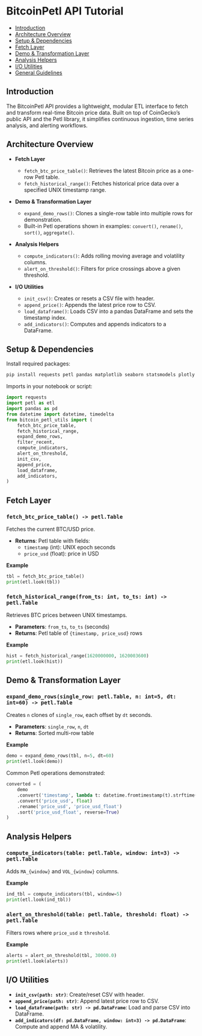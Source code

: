 # BitcoinPetl API Tutorial

<!-- toc -->
- [Introduction](#introduction)
- [Architecture Overview](#architecture-overview)
- [Setup & Dependencies](#setup--dependencies)
- [Fetch Layer](#fetch-layer)
- [Demo & Transformation Layer](#demo--transformation-layer)
- [Analysis Helpers](#analysis-helpers)
- [I/O Utilities](#io-utilities)
- [General Guidelines](#general-guidelines)
<!-- tocstop -->

## Introduction

The BitcoinPetl API provides a lightweight, modular ETL interface to fetch and transform real-time Bitcoin price data. Built on top of CoinGecko’s public API and the Petl library, it simplifies continuous ingestion, time series analysis, and alerting workflows.

## Architecture Overview

- **Fetch Layer**  
  - `fetch_btc_price_table()`: Retrieves the latest Bitcoin price as a one-row Petl table.  
  - `fetch_historical_range()`: Fetches historical price data over a specified UNIX timestamp range.

- **Demo & Transformation Layer**  
  - `expand_demo_rows()`: Clones a single-row table into multiple rows for demonstration.  
  - Built-in Petl operations shown in examples: `convert()`, `rename()`, `sort()`, `aggregate()`.

- **Analysis Helpers**  
  - `compute_indicators()`: Adds rolling moving average and volatility columns.  
  - `alert_on_threshold()`: Filters for price crossings above a given threshold.

- **I/O Utilities**  
  - `init_csv()`: Creates or resets a CSV file with header.  
  - `append_price()`: Appends the latest price row to CSV.  
  - `load_dataframe()`: Loads CSV into a pandas DataFrame and sets the timestamp index.  
  - `add_indicators()`: Computes and appends indicators to a DataFrame.

## Setup & Dependencies

Install required packages:

```bash
pip install requests petl pandas matplotlib seaborn statsmodels plotly
```

Imports in your notebook or script:

```python
import requests
import petl as etl
import pandas as pd
from datetime import datetime, timedelta
from bitcoin_petl_utils import (
    fetch_btc_price_table,
    fetch_historical_range,
    expand_demo_rows,
    filter_recent,
    compute_indicators,
    alert_on_threshold,
    init_csv,
    append_price,
    load_dataframe,
    add_indicators,
)
```

## Fetch Layer

### `fetch_btc_price_table() -> petl.Table`

Fetches the current BTC/USD price.

- **Returns**: Petl table with fields:
  - `timestamp` (int): UNIX epoch seconds  
  - `price_usd` (float): price in USD  

**Example**

```python
tbl = fetch_btc_price_table()
print(etl.look(tbl))
```

### `fetch_historical_range(from_ts: int, to_ts: int) -> petl.Table`

Retrieves BTC prices between UNIX timestamps.

- **Parameters**: `from_ts`, `to_ts` (seconds)  
- **Returns**: Petl table of `{timestamp, price_usd}` rows  

**Example**

```python
hist = fetch_historical_range(1620000000, 1620003600)
print(etl.look(hist))
```

## Demo & Transformation Layer

### `expand_demo_rows(single_row: petl.Table, n: int=5, dt: int=60) -> petl.Table`

Creates `n` clones of `single_row`, each offset by `dt` seconds.

- **Parameters**: `single_row`, `n`, `dt`  
- **Returns**: Sorted multi-row table  

**Example**

```python
demo = expand_demo_rows(tbl, n=5, dt=60)
print(etl.look(demo))
```

Common Petl operations demonstrated:

```python
converted = (
    demo
    .convert('timestamp', lambda t: datetime.fromtimestamp(t).strftime('%Y-%m-%d %H:%M:%S'))
    .convert('price_usd', float)
    .rename('price_usd', 'price_usd_float')
    .sort('price_usd_float', reverse=True)
)
```

## Analysis Helpers

### `compute_indicators(table: petl.Table, window: int=3) -> petl.Table`

Adds `MA_{window}` and `VOL_{window}` columns.

**Example**

```python
ind_tbl = compute_indicators(tbl, window=5)
print(etl.look(ind_tbl))
```

### `alert_on_threshold(table: petl.Table, threshold: float) -> petl.Table`

Filters rows where `price_usd` ≥ `threshold`.

**Example**

```python
alerts = alert_on_threshold(tbl, 30000.0)
print(etl.look(alerts))
```

## I/O Utilities

- **`init_csv(path: str)`**: Create/reset CSV with header.  
- **`append_price(path: str)`**: Append latest price row to CSV.  
- **`load_dataframe(path: str) -> pd.DataFrame`**: Load and parse CSV into DataFrame.  
- **`add_indicators(df: pd.DataFrame, window: int=3) -> pd.DataFrame`**: Compute and append MA & volatility.